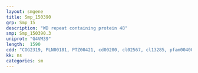 ```yaml
---
layout: smgene
title: Smp_150390
grp: Smp_15
description: "WD repeat containing protein 48"
smp: Smp_150390.3
uniprot: "G4VM39"
length:  1590
cdd: "COG2319, PLN00181, PTZ00421, cd00200, cl02567, cl13285, pfam00400, pfam11816, smart00320"
kk: ns
categories: sm
---
```

